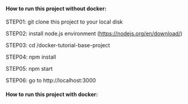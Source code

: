 
#### How to run this project without docker: 

STEP01: git clone this project to your local disk 

STEP02: install node.js environment (https://nodejs.org/en/download/)

STEP03: cd /docker-tutorial-base-project

STEP04: npm install

STEP05: npm start

STEP06: go to http://localhost:3000

#### How to run this project with docker: 

